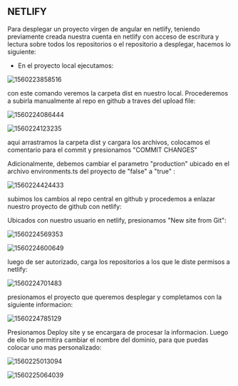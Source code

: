 ## NETLIFY

Para desplegar un proyecto virgen de angular en netlify, teniendo previamente creada nuestra cuenta en netlify con acceso de escritura y lectura sobre todos los repositorios o el repositorio a desplegar, hacemos lo siguiente:

- En el proyecto local ejecutamos: 

![1560223858516](C:\Users\Gabi\AppData\Roaming\Typora\typora-user-images\1560223858516.png)

con este comando veremos la carpeta dist en nuestro local. Procederemos a subirla manualmente al repo en github a traves del upload file:

![1560224086444](C:\Users\Gabi\AppData\Roaming\Typora\typora-user-images\1560224086444.png)

![1560224123235](C:\Users\Gabi\AppData\Roaming\Typora\typora-user-images\1560224123235.png)

aqui arrastramos la carpeta dist y cargara los archivos, colocamos el comentario para el commit y presionamos "COMMIT CHANGES"

Adicionalmente, debemos cambiar el parametro "production" ubicado en el archivo environments.ts del proyecto de "false" a "true" :

![1560224424433](C:\Users\Gabi\AppData\Roaming\Typora\typora-user-images\1560224424433.png)

subimos los cambios al repo central en github y procedemos a enlazar nuestro proyecto de github con netlify:

Ubicados con nuestro usuario en netlify, presionamos "New site from Git":

![1560224569353](C:\Users\Gabi\AppData\Roaming\Typora\typora-user-images\1560224569353.png)

![1560224600649](C:\Users\Gabi\AppData\Roaming\Typora\typora-user-images\1560224600649.png)

luego de ser autorizado, carga los repositorios a los que le diste permisos a netlify:

![1560224701483](C:\Users\Gabi\AppData\Roaming\Typora\typora-user-images\1560224701483.png)

presionamos el proyecto que queremos desplegar y completamos con la siguiente informacion:

![1560224785129](C:\Users\Gabi\AppData\Roaming\Typora\typora-user-images\1560224785129.png)

Presionamos Deploy site y se encargara de procesar la informacion. Luego de ello te permitira cambiar el nombre del dominio, para que puedas colocar uno mas personalizado:

![1560225013094](C:\Users\Gabi\AppData\Roaming\Typora\typora-user-images\1560225013094.png)

![1560225064039](C:\Users\Gabi\AppData\Roaming\Typora\typora-user-images\1560225064039.png)